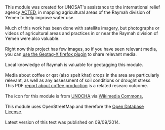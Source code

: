 This module was created for UNOSAT's assistance to the international relief agency <A HREF="http://www.acted.org">ACTED</a>, in mapping agricultural areas of the Raymah division of Yemen to help improve water use.
<br><br>
Much of this work has been done with satellite imagery, but photographs or videos of agricultural areas and practices in or near the Raymah division of Yemen were also valuable.
<br><br>
Right now this project has few images, so if you have seen relevant media, you can <A HREF="http://geotagx.org/find_photos">use the Geotag-X firefox plugin</A> to share relevant media.
<br><br>
Local knowledge of Raymah is valuable for geotagging this module.
<br><br>
Media about coffee or qat (also spelt khat) crops in the area are particularly relevant, as well as any assessment of soil conditions or drought stress. This PDF <a href="http://reliefweb.int/sites/reliefweb.int/files/resources/REACH_coffee_value_chain_assessment_in_Raymah_governorate_Yemen.pdf"> report about coffee production</a> is a related researc outcome.
<br><br>
The icon for this module is from <a href="http://www.unocha.org/">UNOCHA</A> via <a href=”https://commons.wikimedia.org/wiki/File:Yemen_-_Location_Map_(2013)_-_YEM_-_UNOCHA.svg”>Wikimedia Commons.</a>
<br><br>
This module uses OpenStreetMap and therefore the <a href="http://www.openstreetmap.org/copyright">Open Database License</A>.
<br><br>
Latest version of this text was published on 09/09/2014.
